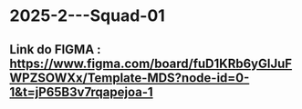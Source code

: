 # 2025-2---Squad-01

## Link do FIGMA : https://www.figma.com/board/fuD1KRb6yGlJuFWPZSOWXx/Template-MDS?node-id=0-1&t=jP65B3v7rqapejoa-1
